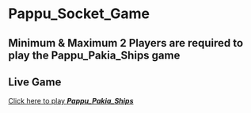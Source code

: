 # Pappu_Socket_Game
## Minimum & Maximum **2 Players** are required to play the **Pappu_Pakia_Ships** game
## Live Game
[Click here to play **_Pappu_Pakia_Ships_** ](https://pappu-pakia-ships.herokuapp.com)
